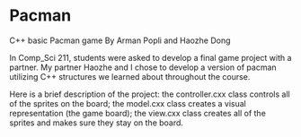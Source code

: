 # Pacman
C++ basic Pacman game
By Arman Popli and Haozhe Dong

In Comp_Sci 211, students were asked to develop a final game project with a partner. My partner Haozhe and I chose to develop a version of pacman utilizing C++ structures we learned about throughout the course. 

Here is a brief description of the project: the controller.cxx class controls all of the sprites on the board; the model.cxx class creates a visual representation (the game board); the view.cxx class creates all of the sprites and makes sure they stay on the board.
